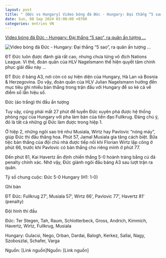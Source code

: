 ```yaml
---
layout: post
title: " [Đức vs Hungary] Video bóng đá Đức - Hungary: Đại thắng “5 sao“, ra quân ấn tượng ..."
date: Sun, 08 Sep 2024 03:00:00 +0700
categories: entries VN
---
```

[Video bóng đá Đức - Hungary: Đại thắng “5 sao“, ra quân ấn tượng ...](https://www.24h.com.vn/bong-da/video-bong-da-duc-hungary-dai-thang-5-sao-ra-quan-an-tuong-nations-league-c48a1600639.html)

![Video bóng đá Đức - Hungary: Đại thắng “5 sao“, ra quân ấn tượng ...](https://cdn.24h.com.vn/upload/3-2024/images/2024-09-08/1200-1725746061-492-width1200height628-watermark.jpg)

ĐT Đức luôn được đánh giá rất cao, nhưng chưa từng vô địch Nations League. Vì thế, đoàn quân của HLV Nagelsmann thể hiện quyết tâm chinh phục giải đấu này ...

ĐT Đức ở bảng A3, nơi còn có sự hiện diện của Hungary, Hà Lan và Bosnia & Herzegovina. Do vậy, đoàn quân của HLV Julian Nagelsmann hướng đến mục tiêu ghi nhiều bàn thắng trong trận đấu với Hungary để so kè cả về điểm số lẫn hiệu số.

Đức (áo trắng) thi đấu ấn tượng

Tuy vậy, cũng phải mất 27 phút để tuyển Đức xuyên phá được hệ thống phòng ngự của Hungary với pha làm bàn của tiền đạo Fullkrug. Đáng chú ý, đó là tất cả những gì Đức làm được trong hiệp 1.

Ở hiệp 2, những ngôi sao trẻ như Musiala, Wirtz hay Pavlovic “nóng máy”, giúp Đức thi đấu thăng hoa. Phút 57, Jamal Musiala gia tăng cách biệt. Bữa tiệc bàn thắng của đội chủ nhà được tiếp nối khi Florian Wirtz lập công ở phút 66, trước khi Pavlovic có bàn thắng cho riêng mình ở phút 77.

Đến phút 81, Kai Havertz ấn định chiến thắng 5-0 hoành tráng bằng cú đá penalty chính xác. Nhờ vậy, Đức giành ngôi đầu bảng A3 sau lượt trận ra quân.

Tỷ số chung cuộc: Đức 5-0 Hungary (H1: 1-0)

Ghi bàn

ĐT Đức: Fullkrug 27', Musiala 57’, Wirtz 66', Pavlovic 77', Havertz 81' (penalty)

Đội hình thi đấu

Đức: Ter Stegen, Tah, Raum, Schlotterbeck, Gross, Andrich, Kimmich, Havertz, Wirtz, Fullkrug, Musiala

Hungary: Gulacsi, Nego, Orban, Dardai, Balogh, Kerkez, Sallai, Nagy, Szoboszlai, Schafer, Varga

Nguồn: [Link nguồn]Nguồn: [Link nguồn]

